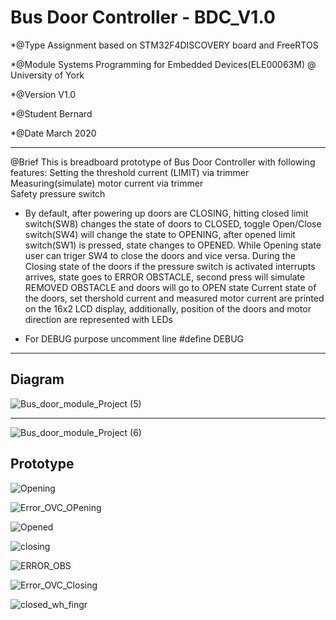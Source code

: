# Bus Door Controller - BDC_V1.0

*@Type    Assignment based on STM32F4DISCOVERY board and FreeRTOS

*@Module  Systems Programming for Embedded Devices(ELE00063M) @ University of York

*@Version V1.0

*@Student Bernard

*@Date    March 2020

**************************************************************************************

@Brief   This is breadboard prototype of Bus Door Controller with following 
					features: Setting the threshold current (LIMIT) via trimmer
										Measuring(simulate) motor current via trimmer									
	    							Safety pressure switch	
										
*	By default, after powering up doors are CLOSING, hitting closed limit 	
	switch(SW8) changes the state of doors to CLOSED, toggle Open/Close
	switch(SW4) will change the state to OPENING, after opened limit 
	switch(SW1) is pressed, state changes to OPENED.
  While Opening state user can triger SW4 to close the doors and vice 
	versa.
	During the Closing state of the doors if the pressure switch is activated 
  interrupts arrives, state goes to ERROR OBSTACLE, second press will
	simulate REMOVED OBSTACLE and doors will go to OPEN state
	Current state of the doors, set thershold current and measured motor current
	are printed on the 16x2 LCD display, additionally, position of the doors
	and motor direction are represented with LEDs

*	For DEBUG purpose uncomment line  #define DEBUG

************************************************************************************

## Diagram
![Bus_door_module_Project (5)](https://user-images.githubusercontent.com/37474395/88382069-ff9e0500-cda7-11ea-9dc9-31def59d5c9c.png)
***


![Bus_door_module_Project (6)](https://user-images.githubusercontent.com/37474395/88382326-86eb7880-cda8-11ea-91b5-094402ffa446.png)


## Prototype 
![Opening](https://user-images.githubusercontent.com/37474395/88382552-f6616800-cda8-11ea-94b7-07c17ec3ee87.jpg)

![Error_OVC_OPening](https://user-images.githubusercontent.com/37474395/88382528-f19cb400-cda8-11ea-8d9a-ce2891caed3e.jpg)

![Opened](https://user-images.githubusercontent.com/37474395/88382537-f3ff0e00-cda8-11ea-81ce-c37a7c10bd15.jpg)

![closing](https://user-images.githubusercontent.com/37474395/88382816-8d2e2480-cda9-11ea-9d08-da3b7fad5a88.jpg)

![ERROR_OBS](https://user-images.githubusercontent.com/37474395/88382866-a8009900-cda9-11ea-9493-e5ff368887c8.jpg)

![Error_OVC_Closing](https://user-images.githubusercontent.com/37474395/88382818-8ef7e800-cda9-11ea-8314-96e21afe9e85.jpg)

![closed_wh_fingr](https://user-images.githubusercontent.com/37474395/88382813-899a9d80-cda9-11ea-9b91-bdadb390e831.jpg)
